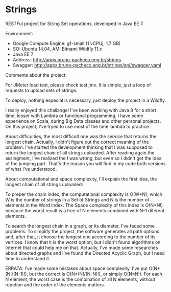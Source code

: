 # Strings

RESTFul project for String Set operations, developed in Java EE 7.

Environment:
- Google Compute Engine: g1-small (1 vCPUj, 1.7 GB)
- SO: Ubuntu 14.04, AMI Bitnami Wildfly 11.x
- Java EE 7
- Address: http://apps.bruno-pacheco.eng.br/strings
- Swagger: http://apps.bruno-pacheco.eng.br/strings/api/swagger.yaml


Comments about the project:

For JMeter load test, please check test.jmx. It is simple, just a loop of requests to upload sets of strings.

To deploy, nothing especial is necessary, just deploy the project in a Wildfly.

I really enjoyed this challange! I've been working with Java 8 for a short time, lesser with Lambda or functional programming. I have some experience on Scala, during Big Data classes and other personal projects. On this project, I've tryed to use most of the time lambda to practice.

About difficulties, the most difficult one was the service that returns the longest chain. Actually, I didn't figure out the correct meaning of the problem. I've started the development thinking that I was supposed to return the longest chain of all strings uploaded. After reading again the assingment, I've realized the I was wrong, but even so I didn't get the idea of the jumping part. That's the reason you will find in my code both versions of what I've understood.

About computational and space complexity, I'll explain the first idea, the longest chain of all strings uploaded:

To preper the chain index, the computational complexity is O(W\*N), which W is the number of strings in a Set of Strings and N is the number of elements in the Word Index. The Space complexity of this index is O(N\*N!) because the worst result is a tree of N elements combined with N-1 diferent elements.

To search the longest chain in a graph, or its diameter, I've faced some problems. To simplify the project, the software generates all path options and, after that, it choose the longest one according to the number of its vertices. I know that it is the worst option, but I didn't found algorithms on Internet that could help me on that. Actually, I've made some researches about directed graphs and I've found the Directed Acyclic Graph, but I need time to understand it.

ERRATA: I've made some mistakes about space complexity. I've put O(N\*(N!/(N-1)!), but the correct is O(N\*(N!/(N-N)!), or simply  O(N\*N!). For each N element, the worst case is the combination of all N elements, without repetion and the order of the elements matters.